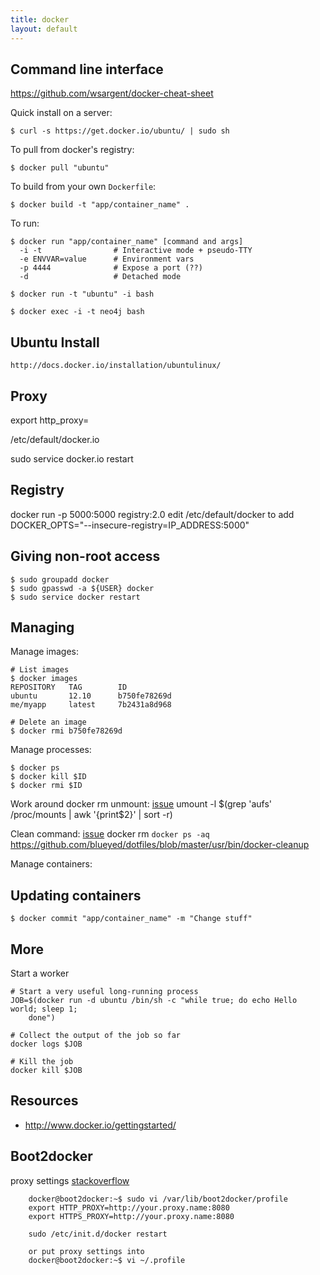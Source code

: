 ```yaml
---
title: docker
layout: default
---
```


Command line interface
----------------------

https://github.com/wsargent/docker-cheat-sheet

Quick install on a server:

    $ curl -s https://get.docker.io/ubuntu/ | sudo sh

To pull from docker's registry:

    $ docker pull "ubuntu"

To build from your own `Dockerfile`:

    $ docker build -t "app/container_name" .

To run:

    $ docker run "app/container_name" [command and args]
      -i -t                # Interactive mode + pseudo-TTY
      -e ENVVAR=value      # Environment vars
      -p 4444              # Expose a port (??)
      -d                   # Detached mode

    $ docker run -t "ubuntu" -i bash

    $ docker exec -i -t neo4j bash  


Ubuntu Install
-----------

    http://docs.docker.io/installation/ubuntulinux/

Proxy
-----------
export http_proxy=

/etc/default/docker.io

sudo service docker.io restart

Registry
-----------
docker run -p 5000:5000 registry:2.0
edit /etc/default/docker  to add DOCKER_OPTS="--insecure-registry=IP_ADDRESS:5000"


Giving non-root access
-----------
    
    $ sudo groupadd docker
    $ sudo gpasswd -a ${USER} docker
    $ sudo service docker restart

Managing
--------

Manage images:

    # List images
    $ docker images
    REPOSITORY   TAG        ID
    ubuntu       12.10      b750fe78269d
    me/myapp     latest     7b2431a8d968

    # Delete an image
    $ docker rmi b750fe78269d

Manage processes:

    $ docker ps
    $ docker kill $ID
    $ docker rmi $ID

Work around docker rm unmount: [issue](https://github.com/dotcloud/docker/issues/3786#issuecomment-33471966)
    umount -l $(grep 'aufs' /proc/mounts | awk '{print$2}' | sort -r)

Clean command: [issue](https://github.com/dotcloud/docker/issues/928)
    docker rm `docker ps -aq`
    https://github.com/blueyed/dotfiles/blob/master/usr/bin/docker-cleanup

    

Manage containers:

Updating containers
-------------------

    $ docker commit "app/container_name" -m "Change stuff"

More
----

Start a worker

    # Start a very useful long-running process
    JOB=$(docker run -d ubuntu /bin/sh -c "while true; do echo Hello world; sleep 1; 
        done")

    # Collect the output of the job so far
    docker logs $JOB

    # Kill the job
    docker kill $JOB

Resources
---------

 * http://www.docker.io/gettingstarted/
 
Boot2docker
------------
proxy settings [stackoverflow](http://stackoverflow.com/questions/24489265/docker-boot2docker-set-http-https-proxies-for-docker-on-osx)
        
        docker@boot2docker:~$ sudo vi /var/lib/boot2docker/profile
        export HTTP_PROXY=http://your.proxy.name:8080
        export HTTPS_PROXY=http://your.proxy.name:8080
        
        sudo /etc/init.d/docker restart

        or put proxy settings into
        docker@boot2docker:~$ vi ~/.profile

        
        

